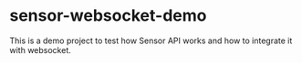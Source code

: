 # sensor-websocket-demo
This is a demo project to test how Sensor API works and how to integrate it with websocket.
